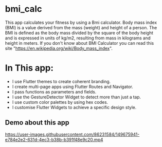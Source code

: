 # bmi_calc

This app calculates your fitness by using a Bmi calculator.
Body mass index (BMI) is a value derived from the mass (weight) and height of a person. The BMI is defined as the body mass divided by the square of the body height and is expressed in units of kg/m2, resulting from mass in kilograms and height in meters.
If you don't know about BMI Calculator you can read this site "https://en.wikipedia.org/wiki/Body_mass_index".

# In This app:
* I use Flutter themes to create coherent branding.
* I create multi-page apps using Flutter Routes and Navigator.
* I pass functions as parameters and fields.
* I use the GestureDetector Widget to detect more than just a tap.
* I use custom color palettes by using hex codes.
* I customise Flutter Widgets to achieve a specific design style.



## Demo about this app






https://user-images.githubusercontent.com/86231584/149675941-e784e2e2-631d-4ec3-b38b-b391f48e9c20.mp4

